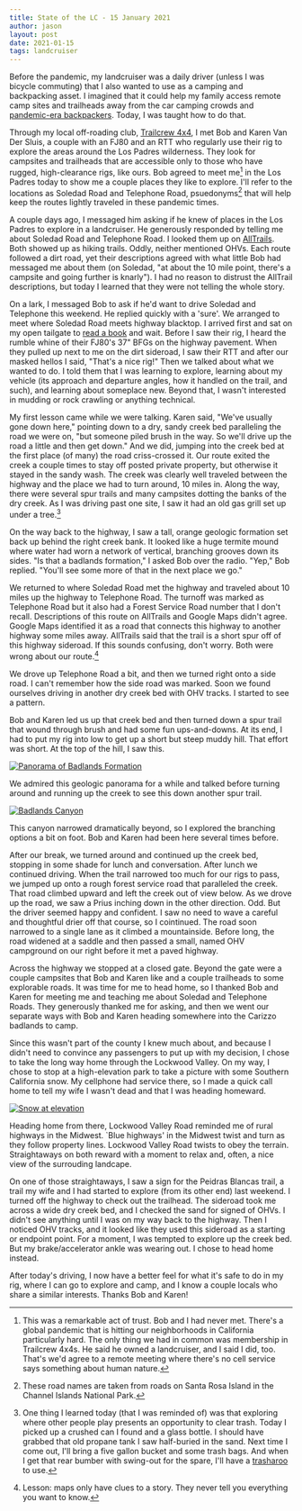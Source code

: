 ```yaml
---
title: State of the LC - 15 January 2021
author: jason
layout: post
date: 2021-01-15
tags: landcruiser
---
```


Before the pandemic, my landcruiser was a daily driver (unless I was bicycle commuting) that I also wanted to use as a camping and backpacking asset.  I imagined that it could help my family access remote camp sites and trailheads away from the car camping crowds and [pandemic-era backpackers](https://www.washingtonpost.com/lifestyle/travel/camping-hiking-book-sales/2020/10/08/fdedcf0c-fd26-11ea-9ceb-061d646d9c67_story.html).  Today, I was taught how to do that.

Through my local off-roading club, [Trailcrew 4x4](http://latrailcrew.com), I met Bob and Karen Van Der Sluis, a couple with an FJ80 and an RTT who regularly use their rig to explore the areas around the Los Padres wilderness.  They look for campsites and trailheads that are accessible only to those who have rugged, high-clearance rigs, like ours.  Bob agreed to meet me[^1] in the Los Padres today to show me a couple places they like to explore.  I'll refer to the locations as Soledad Road and Telephone Road, psuedonyms[^2] that will help keep the routes lightly traveled in these pandemic times.

A couple days ago, I messaged him asking if he knew of places in the Los Padres to explore in a landcruiser.  He generously responded by telling me about Soledad Road and Telephone Road.  I looked them up on [AllTrails](alltrails.com).  Both showed up as hiking trails.  Oddly, neither mentioned OHVs.  Each route followed a dirt road, yet their descriptions agreed with what little Bob had messaged me about them (on Soledad, "at about the 10 mile point, there's a campsite and going further is knarly").  I had no reason to distrust the AllTrail descriptions, but today I learned that they were not telling the whole story.  

On a lark, I messaged Bob to ask if he'd want to drive Soledad and Telephone this weekend. He replied quickly with a 'sure'.  We arranged to meet where Soledad Road meets highway blacktop.  I arrived first and sat on my open tailgate to [read a book](https://www.goodreads.com/book/show/7767021-who-fears-death) and wait.  Before I saw their rig, I heard the rumble whine of their FJ80's 37" BFGs on the highway pavement.  When they pulled up next to me on the dirt sideroad, I saw their RTT and after our masked hellos I said, "That's a nice rig!"  Then we talked about what we wanted to do.  I told them that I was learning to explore, learning about my vehicle (its approach and departure angles, how it handled on the trail, and such), and learning about someplace new.  Beyond that, I wasn't interested in mudding or rock crawling or anything technical.

My first lesson came while we were talking.  Karen said, "We've usually gone down here," pointing down to a dry, sandy creek bed paralleling the road we were on, "but someone piled brush in the way.  So we'll drive up the road a little and then get down."  And we did, jumping into the creek bed at the first place (of many) the road criss-crossed it.   Our route exited the creek a couple times to stay off posted private property, but otherwise it stayed in the sandy wash.  The creek was clearly well traveled between the highway and the place we had to turn around, 10 miles in.  Along the way, there were several spur trails and many campsites dotting the banks of the dry creek.  As I was driving past one site, I saw it had an old gas grill set up under a tree.[^3]

On the way back to the highway, I saw a tall, orange geologic formation set back up behind the right creek bank.  It looked like a huge termite mound where water had worn a network of vertical, branching grooves down its sides.  "Is that a badlands formation," I asked Bob over the radio.  "Yep," Bob replied.  "You'll see some more of that in the next place we go."

We returned to where Soledad Road met the highway and traveled about 10 miles up the highway to Telephone Road.  The turnoff was marked as Telephone Road but it also had a Forest Service Road number that I don't recall.  Descriptions of this route on AllTrails and Google Maps didn't agree.  Google Maps identified it as a road that connects this highway to another highway some miles away.  AllTrails said that the trail is a short spur off of this highway sideroad.  If this sounds confusing, don't worry.  Both were wrong about our route.[^4]

We drove up Telephone Road a bit, and then we turned right onto a side road.  I can't remember how the side road was marked.  Soon we found ourselves driving in another dry creek bed with OHV tracks.  I started to see a pattern.

Bob and Karen led us up that creek bed and then turned down a spur trail that wound through brush and had some fun ups-and-downs.  At its end, I had to put my rig into low to get up a short but steep muddy hill.  That effort was short.  At the top of the hill, I saw this.

[![Panorama of Badlands Formation](/assets/images/sotlc-badlands-pano-thumbnail.jpg)](/assets/images/sotlc-badlands-pano.jpg)

We admired this geologic panorama for a while and talked before turning around and running up the creek to see this down another spur trail.

[![Badlands Canyon](/assets/images/sotlc-badlands-canyon-3-thumbnail.jpg)](/assets/images/sotlc-badlands-canyon-3.jpg)

This canyon narrowed dramatically beyond, so I explored the branching options a bit on foot.  Bob and Karen had been here several times before.

After our break, we turned around and continued up the creek bed, stopping in some shade for lunch and conversation.  After lunch we continued driving.  When the trail narrowed too much for our rigs to pass, we jumped up onto a rough forest service road that paralleled the creek.  That road climbed upward and left the creek out of view below.  As we drove up the road, we saw a Prius inching down in the other direction.  Odd.  But the driver seemed happy and confident.  I saw no need to wave a careful and thoughtful drier off that course, so I cointinued.  The road soon narrowed to a single lane as it climbed a mountainside.  Before long, the road widened at a saddle and then passed a small, named OHV campground on our right before it met a paved highway.

Across the highway we stopped at a closed gate.  Beyond the gate were a couple campsites that Bob and Karen like and a couple trailheads to some explorable roads.  It was time for me to head home, so I thanked Bob and Karen for meeting me and teaching me about Soledad and Telephone Roads.  They generously thanked me for asking, and then we went our separate ways with Bob and Karen  heading somewhere into the Carizzo badlands to camp.

Since this wasn't part of the county I knew much about, and because I didn't need to convince any passengers to put up with my decision, I chose to take the long way home through the Lockwood Valley.  On my way, I chose to stop at a high-elevation park to take a picture with some Southern California snow.  My cellphone had service there, so I made a quick call home to tell my wife I wasn't dead and that I was heading homeward.

[![Snow at elevation](/assets/images/sotlc-snow-thumbnail.jpg)](/assets/images/sotlc-snow.jpg)

Heading home from there, Lockwood Valley Road reminded me of rural highways in the Midwest.  `Blue highways' in the Midwest twist and turn as they follow property lines.  Lockwood Valley Road twists to obey the terrain.  Straightaways on both reward with a moment to relax and, often, a nice view of the surrouding landcape.  

On one of those straightaways, I saw a sign for the Peidras Blancas trail, a trail my wife and I had started to explore (from its other end) last weekend.  I turned off the highway to check out the trailhead.  The sideroad took me across a wide dry creek bed, and I checked the sand for signed of OHVs.  I didn't see anything until I was on my way back to the highway.  Then I noticed OHV tracks, and it looked like they used this sideroad as a starting or endpoint point.  For a moment, I was tempted to explore up the creek bed.  But my brake/accelerator ankle was wearing out.  I chose to head home instead.

After today's driving, I now have a better feel for what it's safe to do in my rig, where I can go to explore and camp, and I know a couple locals who share a similar interests.  Thanks Bob and Karen!


[^1]:  This was a remarkable act of trust.  Bob and I had never met.  There's a global pandemic that is hitting our neighborhoods in California particularly hard.  The only thing we had in common was membership in Trailcrew 4x4s.  He said he owned a landcruiser, and I said I did, too.  That's we'd agree to a remote meeting where there's no cell service says something about human nature.

[^2]:  These road names are taken from roads on Santa Rosa Island in the Channel Islands National Park.

[^3]:  One thing I learned today (that I was reminded of) was that exploring where other people play presents an opportunity to clear trash.  Today I picked up a crushed can I found and a glass bottle.  I should have grabbed that old propane tank I saw half-buried in the sand.  Next time I come out, I'll bring a five gallon bucket and some trash bags.  And when I get that rear bumber with swing-out for the spare, I'll have a [trasharoo](https://sleeoffroad.com/products/stf1034/) to use.

[^4]:  Lesson:  maps only have clues to a story.  They never tell you everything you want to know.  
